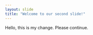 ```yaml
---
layout: slide
title: "Welcome to our second slide!"
---
```

Hello, this is my change. Please continue. 
